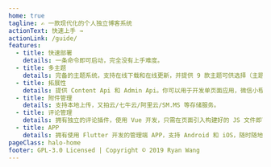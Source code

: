 ```yaml
---
home: true
tagline: ✍️ 一款现代化的个人独立博客系统
actionText: 快速上手 →
actionLink: /guide/
features:
  - title: 快速部署
    details: 一条命令即可启动，完全没有上手难度。
  - title: 多主题
    details: 完备的主题系统，支持在线下载和在线更新，并提供 9 款主题可供选择（主题开发文档正在开发中）。
  - title: 拓展性
    details: 提供 Content Api 和 Admin Api。你可以用于开发单页面应用，微信小程序，桌面端管理软件，管理 APP（已有）等。
  - title: 附件管理
    details: 支持本地上传，又拍云/七牛云/阿里云/SM.MS 等存储服务。
  - title: 评论管理
    details: 拥有独立的评论插件，使用 Vue 开发，只需在页面引入构建好的 JS 文件即可，完美地和主题相结合。
  - title: APP
    details: 拥有使用 Flutter 开发的管理端 APP，支持 Android 和 iOS，随时随地发表你的想法。
pageClass: halo-home
footer: GPL-3.0 Licensed | Copyright © 2019 Ryan Wang
---
```



